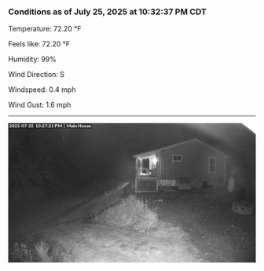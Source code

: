 ### Conditions as of July 25, 2025 at 10:32:37 PM CDT 

Temperature: 72.20 &deg;F

Feels like: 72.20 &deg;F

Humidity: 99%

Wind Direction: S

Windspeed: 0.4 mph

Wind Gust: 1.6 mph

---

<img src="./images/latest.jpeg"/>

